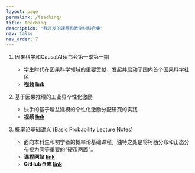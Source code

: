 ```yaml
---
layout: page
permalink: /teaching/
title: teaching
description: "我开发的课程和教学材料合集"
nav: false
nav_order: 7
---
```


1. 因果科学和CausalAI读书会第一季第一期
   - 学生时代在因果科学领域的重要贡献，发起并启动了国内首个因果科学社区
   - **视频 [link](https://pattern.swarma.org/study_group_issue/5)**

2. 基于因果推理的工业界个性化激励

   - 快手的基于增益建模的个性化激励分配研究的实践
   - **视频 [link](https://pattern.swarma.org/study_group_issue/212)**

3. 概率论基础讲义 (Basic Probability Lecture Notes)
   - 面向本科生和初学者的概率论基础课程，独特之处是将柯西分布和正态分布视为同等重要的"硬币两面"。
   - **课程网站 [link](https://1587causalai.github.io/BasicProbabilityLectureNotes/#/)**
   - **GitHub仓库 [link](https://github.com/1587causalai/BasicProbabilityLectureNotes)**
